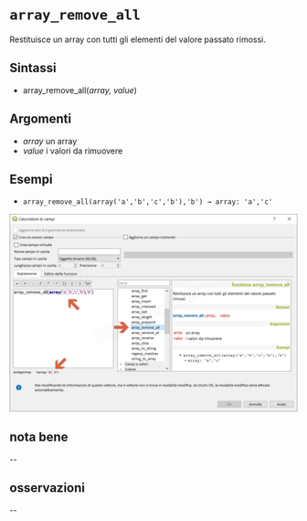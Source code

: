 # `array_remove_all`

Restituisce un array con tutti gli elementi del valore passato rimossi.

## Sintassi

* array_remove_all(_array, value_)

## Argomenti

* _array_ un array
* _value_ i valori da rimuovere

## Esempi

* `array_remove_all(array('a','b','c','b'),'b') → array: 'a','c'`

![](/img/arrays/array_remove_all/array_remove_all1.png)

## nota bene

--

## osservazioni

--
